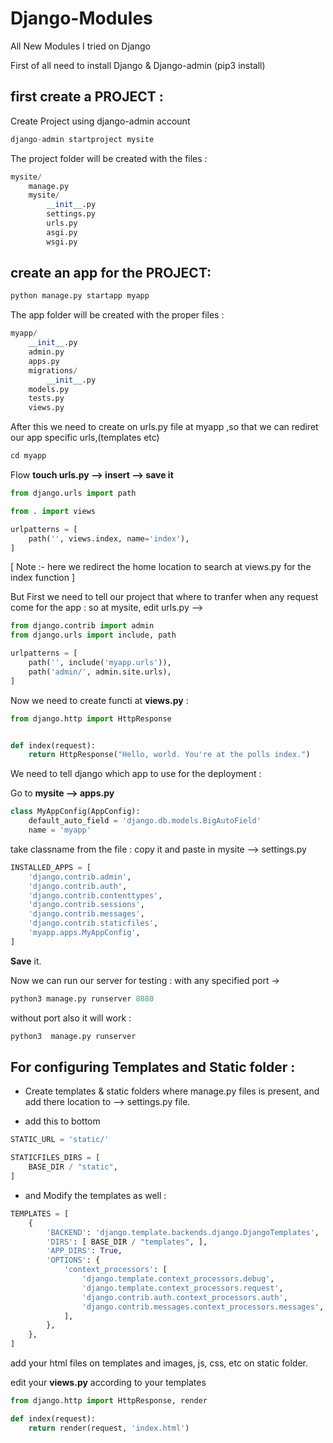 # Django-Modules
All New Modules I tried on Django

First of all need to install Django & Django-admin (pip3 install)

## first create a PROJECT :
Create Project using django-admin account
```python
django-admin startproject mysite
```

The project folder will be created with the files :
```python
mysite/
    manage.py
    mysite/
        __init__.py
        settings.py
        urls.py
        asgi.py
        wsgi.py
```

## create an app for the PROJECT:
```python
python manage.py startapp myapp
```

The app folder will be created with the proper files :
```python
myapp/
    __init__.py
    admin.py
    apps.py
    migrations/
        __init__.py
    models.py
    tests.py
    views.py
```

After this we need to create on urls.py file at myapp ,so that we can rediret our app specific urls,(templates etc)
```python
cd myapp
```
Flow
**touch urls.py --> insert --> save it**

```python
from django.urls import path

from . import views

urlpatterns = [
    path('', views.index, name='index'),
]
```

[ Note :- here we redirect the home location to search at views.py for the index function ] 

But First we need to tell our project that where to tranfer when any request come for the app :
so at mysite, edit urls.py -->

```python
from django.contrib import admin
from django.urls import include, path

urlpatterns = [
    path('', include('myapp.urls')),
    path('admin/', admin.site.urls),
]
```

Now we need to create functi at **views.py** : 

```python
from django.http import HttpResponse


def index(request):
    return HttpResponse("Hello, world. You're at the polls index.")
```
    
We need to tell django which app to use for the deployment : 

Go to **mysite --> apps.py**

```python
class MyAppConfig(AppConfig):
    default_auto_field = 'django.db.models.BigAutoField'
    name = 'myapp'

```

take classname from the file : copy it and paste in mysite --> settings.py

```python
INSTALLED_APPS = [
    'django.contrib.admin',
    'django.contrib.auth',
    'django.contrib.contenttypes',
    'django.contrib.sessions',
    'django.contrib.messages',
    'django.contrib.staticfiles',
    'myapp.apps.MyAppConfig',
]
```  
    
**Save** it.

Now we can run our server for testing : with any specified port ->
```python
python3 manage.py runserver 8080
```

without port also it will work :
```python
python3  manage.py runserver
```


## For configuring  Templates and Static folder :

* Create templates & static folders where manage.py files is present, and add there location to --> settings.py file.

* add this to bottom
```python
STATIC_URL = 'static/'

STATICFILES_DIRS = [
    BASE_DIR / "static",
]
```
* and Modify the templates as well :

```python
TEMPLATES = [
    {
        'BACKEND': 'django.template.backends.django.DjangoTemplates',
        'DIRS': [ BASE_DIR / "templates", ],
        'APP_DIRS': True,
        'OPTIONS': {
            'context_processors': [
                'django.template.context_processors.debug',
                'django.template.context_processors.request',
                'django.contrib.auth.context_processors.auth',
                'django.contrib.messages.context_processors.messages',
            ],
        },
    },
]
```

add your html files on templates and images, js, css, etc on static folder.

edit your **views.py** according to your templates

```python
from django.http import HttpResponse, render

def index(request):
    return render(request, 'index.html')
```
